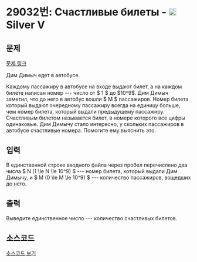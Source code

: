 # 29032번: Счастливые билеты - <img src="https://static.solved.ac/tier_small/6.svg" style="height:20px" /> Silver V

<!-- performance -->

<!-- 문제 제출 후 깃허브에 푸시를 했을 때 제출한 코드의 성능이 입력될 공간입니다.-->

<!-- end -->

## 문제

[문제 링크](https://boj.kr/29032)


<p>Дим Димыч едет в автобусе.</p>

<p>Каждому пассажиру в автобусе на входе выдают билет, а на каждом билете написан номер --- число от $ 1 $ до $10^9$. Дим Димыч заметил, что до него в автобус вошли $ M $ пассажиров. Номер билета который выдают очередному пассажиру всегда на единицу больше, чем номер билета, который выдали предыдущему пассажиру. Счастливым билетом называется билет, в номере которого все цифры одинаковые. Дим Димычу стало интересно, у скольких пассажиров в автобусе счастливые номера. Помогите ему выяснить это.</p>



## 입력


<p>В единственной строке входного файла через пробел перечислено два числа $ N (1 \le N \le 10^9) $ --- номер билета, который выдали Дим Димычу, и $ M (0 \le M \le 10^9) $ --- количество пассажиров, вощедших до него.</p>



## 출력


<p>Выведите единственное число --- количество счастливых билетов.</p>



## 소스코드

[소스코드 보기](Счастливые%20билеты.cpp)